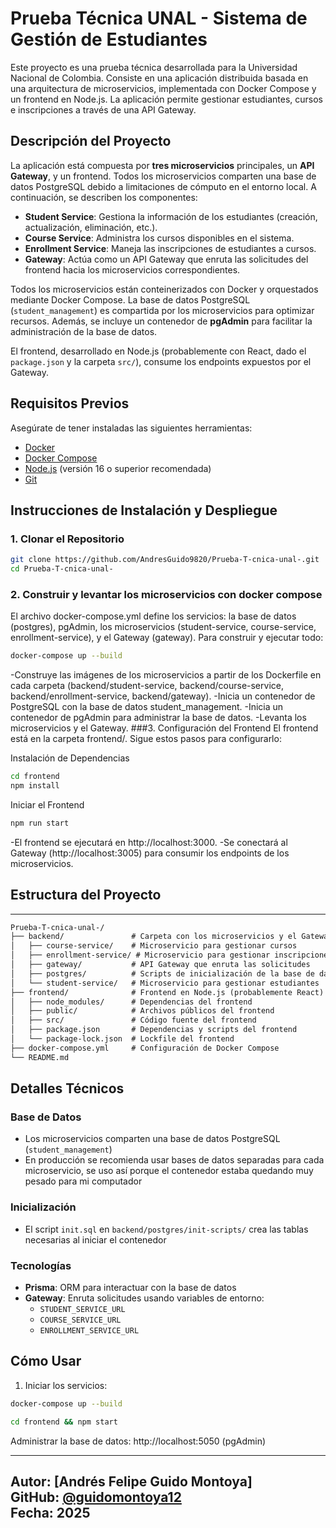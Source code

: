 # Prueba Técnica UNAL - Sistema de Gestión de Estudiantes

Este proyecto es una prueba técnica desarrollada para la Universidad Nacional de Colombia. Consiste en una aplicación distribuida basada en una arquitectura de microservicios, implementada con Docker Compose y un frontend en Node.js. La aplicación permite gestionar estudiantes, cursos e inscripciones a través de una API Gateway.

## Descripción del Proyecto

La aplicación está compuesta por **tres microservicios** principales, un **API Gateway**, y un frontend. Todos los microservicios comparten una base de datos PostgreSQL debido a limitaciones de cómputo en el entorno local. A continuación, se describen los componentes:

- **Student Service**: Gestiona la información de los estudiantes (creación, actualización, eliminación, etc.).
- **Course Service**: Administra los cursos disponibles en el sistema.
- **Enrollment Service**: Maneja las inscripciones de estudiantes a cursos.
- **Gateway**: Actúa como un API Gateway que enruta las solicitudes del frontend hacia los microservicios correspondientes.

Todos los microservicios están conteinerizados con Docker y orquestados mediante Docker Compose. La base de datos PostgreSQL (`student_management`) es compartida por los microservicios para optimizar recursos. Además, se incluye un contenedor de **pgAdmin** para facilitar la administración de la base de datos.

El frontend, desarrollado en Node.js (probablemente con React, dado el `package.json` y la carpeta `src/`), consume los endpoints expuestos por el Gateway.

## Requisitos Previos

Asegúrate de tener instaladas las siguientes herramientas:

- [Docker](https://docs.docker.com/get-docker/)
- [Docker Compose](https://docs.docker.com/compose/install/)
- [Node.js](https://nodejs.org/) (versión 16 o superior recomendada)
- [Git](https://git-scm.com/)

## Instrucciones de Instalación y Despliegue

### 1. Clonar el Repositorio

```bash
git clone https://github.com/AndresGuido9820/Prueba-T-cnica-unal-.git
cd Prueba-T-cnica-unal-
```
### 2. Construir y levantar los microservicios con docker compose 
El archivo docker-compose.yml define los servicios: la base de datos (postgres), pgAdmin, los microservicios (student-service, course-service, enrollment-service), y el Gateway (gateway). Para construir y ejecutar todo:
```bash
docker-compose up --build
```
-Construye las imágenes de los microservicios a partir de los Dockerfile en cada carpeta (backend/student-service, backend/course-service, backend/enrollment-service, backend/gateway).
-Inicia un contenedor de PostgreSQL con la base de datos student_management.
-Inicia un contenedor de pgAdmin para administrar la base de datos.
-Levanta los microservicios y el Gateway.
###3. Configuración del Frontend
El frontend está en la carpeta frontend/. Sigue estos pasos para configurarlo:

Instalación de Dependencias

```bash
cd frontend
npm install
```

Iniciar el Frontend

```bash
npm run start
```

-El frontend se ejecutará en http://localhost:3000.
-Se conectará al Gateway (http://localhost:3005) para consumir los endpoints de los microservicios.





## Estructura del Proyecto


---


```markdown
Prueba-T-cnica-unal-/
├── backend/               # Carpeta con los microservicios y el Gateway
│   ├── course-service/    # Microservicio para gestionar cursos
│   ├── enrollment-service/ # Microservicio para gestionar inscripciones
│   ├── gateway/           # API Gateway que enruta las solicitudes
│   ├── postgres/          # Scripts de inicialización de la base de datos
│   └── student-service/   # Microservicio para gestionar estudiantes
├── frontend/              # Frontend en Node.js (probablemente React)
│   ├── node_modules/      # Dependencias del frontend
│   ├── public/            # Archivos públicos del frontend
│   ├── src/               # Código fuente del frontend
│   ├── package.json       # Dependencias y scripts del frontend
│   └── package-lock.json  # Lockfile del frontend
├── docker-compose.yml     # Configuración de Docker Compose
└── README.md              
```



## Detalles Técnicos

### Base de Datos
- Los microservicios comparten una base de datos PostgreSQL (`student_management`)
- En producción se recomienda usar bases de datos separadas para cada microservicio, se uso así porque el contenedor estaba quedando muy pesado para mi computador 

### Inicialización
- El script `init.sql` en `backend/postgres/init-scripts/` crea las tablas necesarias al iniciar el contenedor

### Tecnologías
- **Prisma**: ORM para interactuar con la base de datos
- **Gateway**: Enruta solicitudes usando variables de entorno:
  - `STUDENT_SERVICE_URL`
  - `COURSE_SERVICE_URL` 
  - `ENROLLMENT_SERVICE_URL`

## Cómo Usar

1. Iniciar los servicios:
```bash
docker-compose up --build
```
```bash
cd frontend && npm start
```
Administrar la base de datos:
http://localhost:5050 (pgAdmin)


---
**Autor**: [Andrés Felipe Guido Montoya]  
**GitHub**: [@guidomontoya12](https://github.com/guidomontoya12)  
**Fecha**: 2025  
---



